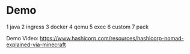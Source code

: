 # Demo

1 java
2 ingress
3 docker
4 qemu
5 exec
6 custom
7 pack

Demo Video:  https://www.hashicorp.com/resources/hashicorp-nomad-explained-via-minecraft
